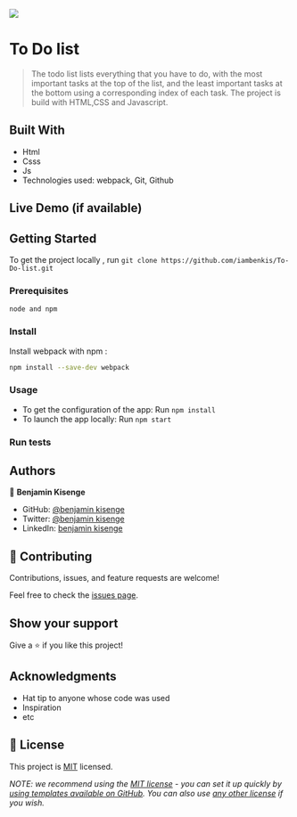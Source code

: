 ![](https://img.shields.io/badge/Microverse-blueviolet)

# To Do list

> The todo list lists everything that you have to do, with the most important tasks at the top of the list, and the least important tasks at the bottom using a corresponding index of each task. The project is build with HTML,CSS and Javascript.


## Built With

- Html
- Csss
- Js
- Technologies used: webpack, Git, Github

## Live Demo (if available)


## Getting Started

To get the project locally , run ```git clone https://github.com/iambenkis/To-Do-list.git```

### Prerequisites

``` node and npm ```

### Install

Install webpack with npm :

```bash
npm install --save-dev webpack
```

### Usage

- To get the configuration of the app: Run ```npm install```
- To launch the app locally: Run ```npm start```

### Run tests

## Authors

👤  **Benjamin Kisenge**

* GitHub: [@benjamin kisenge](https://github.com/iambenkis)
* Twitter: [@benjamin kisenge](https://twitter.com/iambenkis)
* LinkedIn: [benjamin kisenge](https://www.linkedin.com/in/ben-kisenge/)

## 🤝 Contributing

Contributions, issues, and feature requests are welcome!

Feel free to check the [issues page](../../issues/).

## Show your support

Give a ⭐️ if you like this project!

## Acknowledgments

- Hat tip to anyone whose code was used
- Inspiration
- etc

## 📝 License

This project is [MIT](./LICENSE) licensed.

_NOTE: we recommend using the [MIT license](https://choosealicense.com/licenses/mit/) - you can set it up quickly by [using templates available on GitHub](https://docs.github.com/en/communities/setting-up-your-project-for-healthy-contributions/adding-a-license-to-a-repository). You can also use [any other license](https://choosealicense.com/licenses/) if you wish._
